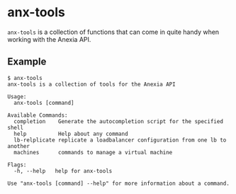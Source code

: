 # anx-tools

`anx-tools` is a collection of functions that can come in quite handy when working with the Anexia API.

## Example

```shell
$ anx-tools
anx-tools is a collection of tools for the Anexia API

Usage:
  anx-tools [command]

Available Commands:
  completion    Generate the autocompletion script for the specified shell
  help          Help about any command
  lb-relplicate replicate a loadbalancer configuration from one lb to another
  machines      commands to manage a virtual machine

Flags:
  -h, --help   help for anx-tools

Use "anx-tools [command] --help" for more information about a command.



```